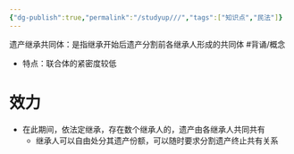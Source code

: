 ```yaml
---
{"dg-publish":true,"permalink":"/studyup///","tags":["知识点","民法"]}
---
```


遗产继承共同体：是指继承开始后遗产分割前各继承人形成的共同体 #背诵/概念 
- 特点：联合体的紧密度较低
# 效力
- 在此期间，依法定继承，存在数个继承人的，遗产由各继承人共同共有
	- 继承人可以自由处分其遗产份额，可以随时要求分割遗产终止共有关系